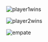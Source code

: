 ![player1wins](https://github.com/Thaisfelicio/jogo_deuVelha_godot/assets/83433694/160f00c3-4cc0-4a94-993e-fad173b16b69)

![player2wins](https://github.com/Thaisfelicio/jogo_deuVelha_godot/assets/83433694/e66691ad-71b0-43bd-a981-ae70ded0de32)

![empate](https://github.com/Thaisfelicio/jogo_deuVelha_godot/assets/83433694/48fc71b4-1177-496d-a98b-17136b129ae5)

